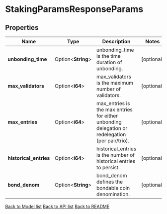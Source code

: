 # StakingParamsResponseParams

## Properties

Name | Type | Description | Notes
------------ | ------------- | ------------- | -------------
**unbonding_time** | Option<**String**> | unbonding_time is the time duration of unbonding. | [optional]
**max_validators** | Option<**i64**> | max_validators is the maximum number of validators. | [optional]
**max_entries** | Option<**i64**> | max_entries is the max entries for either unbonding delegation or redelegation (per pair/trio). | [optional]
**historical_entries** | Option<**i64**> | historical_entries is the number of historical entries to persist. | [optional]
**bond_denom** | Option<**String**> | bond_denom defines the bondable coin denomination. | [optional]

[Back to Model list](../README.md#documentation-for-models) [Back to API list](../README.md#documentation-for-api-endpoints) [Back to README](../README.md)


